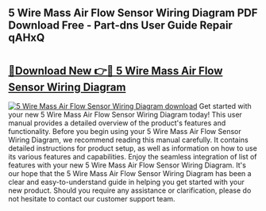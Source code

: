 ## 5 Wire Mass Air Flow Sensor Wiring Diagram PDF Download Free - Part-dns User Guide Repair qAHxQ

# <h2><a href="http://dflmqtv.blite.top/?on=5+Wire+Mass+Air+Flow+Sensor+Wiring+Diagram">🔗Download New 👉🔴 5 Wire Mass Air Flow Sensor Wiring Diagram</a></h2>

[![5 Wire Mass Air Flow Sensor Wiring Diagram download](https://i.imgur.com/lujVjoI.png)](http://dflmqtv.blite.top/?on=5+Wire+Mass+Air+Flow+Sensor+Wiring+Diagram)
Get started with your new 5 Wire Mass Air Flow Sensor Wiring Diagram today! This user manual provides a detailed overview of the product's features and functionality. Before you begin using your 5 Wire Mass Air Flow Sensor Wiring Diagram, we recommend reading this manual carefully. It contains detailed instructions for product setup, as well as information on how to use its various features and capabilities. Enjoy the seamless integration of list of features with your new 5 Wire Mass Air Flow Sensor Wiring Diagram. It's our hope that the 5 Wire Mass Air Flow Sensor Wiring Diagram has been a clear and easy-to-understand guide in helping you get started with your new product. Should you require any assistance or clarification, please do not hesitate to contact our customer support team.
